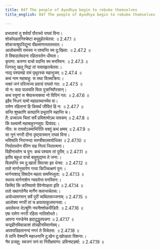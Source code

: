 ```yaml
---
title: 047 The people of Ayodhya begin to rebuke themselves
title_english: 047 The people of Ayodhya begin to rebuke themselves

---
```

<div class="audioEmbed"  caption="श्रीराम-हरिसीताराममूर्ति-घनपाठिभ्यां वचनम्" src="https://archive.org/download/Ramayana-recitation-Sriram-harisItArAmamUrti-Ghanapaati-v2/Kanda_2/Kanda_2_AYK-047-Pouranam_Prathya_Gamanam.mp3"></div>

  
प्रभातायां तु शर्वर्यां पौरास्ते राघवं विना।  
शोकोपहतनिश्चेष्टा बभूवुर्हतचेतस: ॥ 2.47.1 ॥   
शोकजाश्रुपरिद्यूना वीक्षमाणास्ततस्तत:।  
आलोकमपि रामस्य न पश्यन्ति स्म दु:खिता: ॥ 2.47.2 ॥   
ते विषादार्तवदना रहितास्तेन धीमता।  
कृपणा: करुणा वाचो वदन्ति स्म मनस्विन: ॥ 2.47.3 ॥   
धिगस्तु खलु निद्रां तां ययापहृतचेतस:।  
नाद्य पश्यामहे रामं पृथूरस्कं महाभुजम् ॥ 2.47.4 ॥   
कथं नाम महाबाहु: स तथा वितथक्रिय:।  
भक्तं जनं परित्यज्य प्रवासं राघवो गत: ॥ 2.47.5 ॥   
यो न: सदा पालयति पिता पुत्रानिवौरसान्।  
कथं रघूणां स श्रेष्ठस्त्यक्त्वा नो विपिनं गत: ॥ 2.47.6 ॥   
इहैव निधनं यामो महाप्रस्थानमेव वा।  
रामेण रहितानां हि किमर्थं जीवितं हि न: ॥ 2.47.7 ॥   
सन्ति शुष्काणि काष्ठानि प्रभूतानि महान्ति च।  
तै: प्रज्वाल्य चितां सर्वे प्रविशामोऽथ पावकम् ॥ 2.47.8 ॥   
किं वक्ष्यामौ महाबाहुरनसूय: प्रियंवद:।  
नीत: स राघवोऽस्माभिरिति वक्तुं कथं क्षमम् ॥ 2.47.9 ॥   
सा नूनं नगरी दीना दृष्ट्वास्मान् राघवं विना।  
भविष्यति निरानन्दा सस्त्रीबालवयोधिका ॥ 2.47.10 ॥   
निर्यातस्तेन वीरेण सह नित्यं जितात्मना।  
विहीनास्तेन च पुन: कथं पश्याम तां पुरीम् ॥ 2.47.11 ॥   
इतीव बहुधा वाचो बाहुमुद्यम्य ते जना:।  
विलपन्ति स्म दु:खार्ता विवत्सा इव धेनव: ॥ 2.47.12 ॥   
ततो मार्गानुसारेण गत्वा किञ्चित्क्षणं पुन:।  
मार्गनाशाद् विषादेन महता समभिप्लुता: ॥ 2.47.13 ॥   
रथस्य मार्गनाशेन न्यवर्तन्त मनस्विन:।  
किमिदं किं करिष्यामो दैवेनोपहता इति ॥ 2.47.14 ॥   
ततो यथागतेनैव मार्गेण क्लान्तचेतस:।  
अयोध्यामगमन् सर्वे पुरीं व्यथितसज्जनाम् ॥ 2.47.15 ॥   
आलोक्य नगरीं तां च क्षयव्याकुलमानसा:।  
अवर्तयन्त तेऽश्रूणि नयनैश्शोकपीडितै: ॥ 2.47.16 ॥   
एषा रामेण नगरी रहिता नातिशोभते।  
आपगा गरुडेनेव ह्रदादुद्धृतपन्नगा ॥ 2.47.17 ॥   
चन्द्रहीनमिवाकाशं तोयहीनमिवार्णवम्।  
अपश्यन्निहतानन्दं नगरं ते विचेतस: ॥ 2.47.18 ॥   
ते तानि वेश्मानि महाधनानि दु:खेन दु:खोपहता विशन्त:।  
नैव प्रजज्ञु: स्वजनं जनं वा निरीक्षमाणा: प्रविनष्टहर्षा: ॥ 2.47.19 ॥   